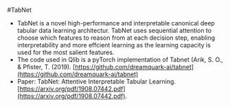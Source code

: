 #TabNet
* TabNet is a novel high-performance and interpretable canonical deep tabular data learning architectur. TabNet uses sequential attention to choose which features to reason from at each decision step, enabling interpretability and more effcient learning as the learning capacity is used for the most salient features.
* The code used in Qlib is a pyTorch implementation of Tabnet (Arik, S. O., & Pfister, T. (2019). [https://github.com/dreamquark-ai/tabnet](https://github.com/dreamquark-ai/tabnet)
* Paper: TabNet: Attentive Interpretable Tabular Learning. [https://arxiv.org/pdf/1908.07442.pdf](https://arxiv.org/pdf/1908.07442.pdf).